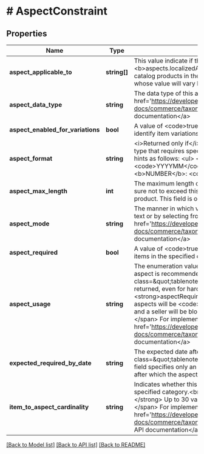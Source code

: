 # # AspectConstraint

## Properties

Name | Type | Description | Notes
------------ | ------------- | ------------- | -------------
**aspect_applicable_to** | **string[]** | This value indicate if the aspect identified by the &lt;b&gt;aspects.localizedAspectName&lt;/b&gt; field is a product aspect (relevant to catalog products in the category) or an item/instance aspect, which is an aspect whose value will vary based on a particular instance of the product. | [optional]
**aspect_data_type** | **string** | The data type of this aspect. For implementation help, refer to &lt;a href&#x3D;&#39;https://developer.ebay.com/api-docs/commerce/taxonomy/types/txn:AspectDataTypeEnum&#39;&gt;eBay API documentation&lt;/a&gt; | [optional]
**aspect_enabled_for_variations** | **bool** | A value of &lt;code&gt;true&lt;/code&gt; indicates that this aspect can be used to help identify item variations. | [optional]
**aspect_format** | **string** | &lt;i&gt;Returned only if&lt;/i&gt; the value of &lt;b&gt;aspectDataType&lt;/b&gt; identifies a data type that requires specific formatting. Currently, this field provides formatting hints as follows: &lt;ul&gt; &lt;li&gt;&lt;b&gt;DATE&lt;/b&gt;: &lt;code&gt;YYYY&lt;/code&gt;, &lt;code&gt;YYYYMM&lt;/code&gt;, &lt;code&gt;YYYYMMDD&lt;/code&gt;&lt;/li&gt; &lt;li&gt;&lt;b&gt;NUMBER&lt;/b&gt;: &lt;code&gt;int32&lt;/code&gt;, &lt;code&gt;double&lt;/code&gt;&lt;/li&gt; &lt;/ul&gt; | [optional]
**aspect_max_length** | **int** | The maximum length of the item/instance aspect&#39;s value. The seller must make sure not to exceed this length when specifying the instance aspect&#39;s value for a product. This field is only returned for instance aspects. | [optional]
**aspect_mode** | **string** | The manner in which values of this aspect must be specified by the seller (as free text or by selecting from available options).  For implementation help, refer to &lt;a href&#x3D;&#39;https://developer.ebay.com/api-docs/commerce/taxonomy/types/txn:AspectModeEnum&#39;&gt;eBay API documentation&lt;/a&gt; | [optional]
**aspect_required** | **bool** | A value of &lt;code&gt;true&lt;/code&gt; indicates that this aspect is required when offering items in the specified category. | [optional]
**aspect_usage** | **string** | The enumeration value returned in this field will indicate if the corresponding aspect is recommended or optional.&lt;br&gt;&lt;br&gt;&lt;span class&#x3D;\&quot;tablenote\&quot;&gt; &lt;strong&gt;Note:&lt;/strong&gt; This field is always returned, even for hard-mandated/required aspects (where &lt;code&gt;&lt;strong&gt;aspectRequired&lt;/strong&gt;: true&lt;/code&gt;). The value returned for required aspects will be &lt;code&gt;RECOMMENDED&lt;/code&gt;, but they are actually required and a seller will be blocked from listing or revising an item without these aspects. &lt;/span&gt; For implementation help, refer to &lt;a href&#x3D;&#39;https://developer.ebay.com/api-docs/commerce/taxonomy/types/txn:AspectUsageEnum&#39;&gt;eBay API documentation&lt;/a&gt; | [optional]
**expected_required_by_date** | **string** | The expected date after which the aspect will be required.&lt;br&gt;&lt;br&gt;&lt;span class&#x3D;\&quot;tablenote\&quot;&gt; &lt;strong&gt;Note:&lt;/strong&gt; The value returned in this field specifies only an approximate date, which may not reflect the actual date after which the aspect is required.&lt;/span&gt; | [optional]
**item_to_aspect_cardinality** | **string** | Indicates whether this aspect can accept single or multiple values for items in the specified category.&lt;br&gt;&lt;br&gt;&lt;span class&#x3D;\&quot;tablenote\&quot;&gt; &lt;strong&gt;Note:&lt;/strong&gt; Up to 30 values can be supplied for aspects that accept multiple values.&lt;/span&gt; For implementation help, refer to &lt;a href&#x3D;&#39;https://developer.ebay.com/api-docs/commerce/taxonomy/types/txn:ItemToAspectCardinalityEnum&#39;&gt;eBay API documentation&lt;/a&gt; | [optional]

[[Back to Model list]](../../README.md#models) [[Back to API list]](../../README.md#endpoints) [[Back to README]](../../README.md)
